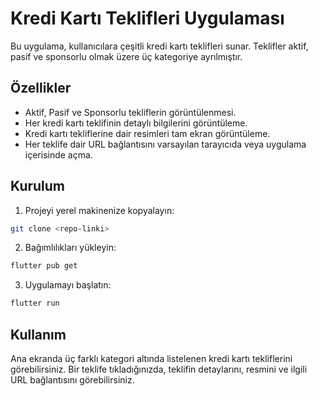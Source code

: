 # Kredi Kartı Teklifleri Uygulaması

Bu uygulama, kullanıcılara çeşitli kredi kartı teklifleri sunar. Teklifler aktif, pasif ve sponsorlu olmak üzere üç kategoriye ayrılmıştır.

## Özellikler

- Aktif, Pasif ve Sponsorlu tekliflerin görüntülenmesi.
- Her kredi kartı teklifinin detaylı bilgilerini görüntüleme.
- Kredi kartı tekliflerine dair resimleri tam ekran görüntüleme.
- Her teklife dair URL bağlantısını varsayılan tarayıcıda veya uygulama içerisinde açma.

## Kurulum

1. Projeyi yerel makinenize kopyalayın:

```bash
git clone <repo-linki>
```

2. Bağımlılıkları yükleyin:

```bash
flutter pub get
```

3. Uygulamayı başlatın:

```bash
flutter run
```

## Kullanım

Ana ekranda üç farklı kategori altında listelenen kredi kartı tekliflerini görebilirsiniz. Bir teklife tıkladığınızda, teklifin detaylarını, resmini ve ilgili URL bağlantısını görebilirsiniz.